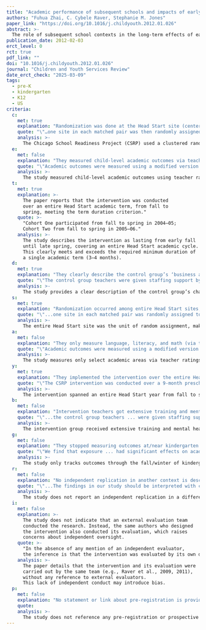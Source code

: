 ```yaml
---
title: "Academic performance of subsequent schools and impacts of early interventions: Evidence from a randomized controlled trial in Head Start settings"
authors: "Fuhua Zhai, C. Cybele Raver, Stephanie M. Jones"
paper_link: "https://doi.org/10.1016/j.childyouth.2012.01.026"
abstract: >-
  The role of subsequent school contexts in the long-term effects of early childhood interventions has received increasing attention, but has been understudied in the literature. Using data from the Chicago School Readiness Project (CSRP), a cluster-randomized controlled trial conducted in Head Start programs, we investigate whether the intervention had differential effects on academic and behavioral outcomes in kindergarten if children attended high- or low-performing schools subsequent to the preschool intervention year. To address the issue of selection bias, we adopt an innovative method, principal score matching, and control for a set of child, mother, and classroom covariates. We find that exposure to the CSRP intervention in the Head Start year had significant effects on academic and behavioral outcomes in kindergarten for children who subsequently attended high-performing schools, but no significant effects on children attending low-performing schools. Policy implications of the findings are discussed.
publication_date: 2012-02-03
erct_level: 0
rct: true
pdf_link: ""
doi: "10.1016/j.childyouth.2012.01.026"
journal: "Children and Youth Services Review"
date_erct_check: "2025-03-09"
tags:
  - pre-K
  - kindergarten
  - K12
  - US
criteria:
  c:
    met: true
    explanation: "Randomization was done at the Head Start site (center) level, which satisfies or exceeds class-level randomization."
    quote: "\"…one site in each matched pair was then randomly assigned…\" (p. 947)"
    analysis: >-
      The Chicago School Readiness Project (CSRP) used a clustered randomized controlled trial (RCT) design. Two classrooms were randomly selected from each site. After the randomized assignment, one site in each matched pair was then randomly assigned to the intervention group and the other to the control group. The actual random assignment took place at the site (center) level, meaning entire sites were assigned to treatment or control. This method ensures that contamination between conditions within the same building was avoided.
  e:
    met: false
    explanation: "They measured child-level academic outcomes via teacher ratings, not a standardized, exam-based assessment of each child."
    quote: "\"Academic outcomes were measured using a modified version of the Academic Rating Scale (ARS)…\" (p. 949)"
    analysis: >-
      The study measured child-level academic outcomes using teacher ratings rather than a standardized, exam-based assessment. While the study referenced a standardized measure (the ISAT), this was only used as a school-level aggregate, not at the individual student level. Since the core academic outcome measures were based on teacher-reported rating scales, the Exam-based Assessment criterion is not met.
  t:
    met: true
    explanation: >-
      The paper reports that the intervention was conducted
      over an entire Head Start academic term, from fall to 
      spring, meeting the term duration criterion."
    quote: >-
      "Cohort One participated from fall to spring in 2004–05; 
      Cohort Two from fall to spring in 2005–06."
    analysis: >-
      The study describes the intervention as lasting from early fall
      until late spring, covering an entire Head Start academic cycle.
      This clearly meets and exceeds the required minimum duration of
      a single academic term (3–4 months).
  d:
    met: true
    explanation: "They clearly describe the control group’s ‘business as usual’ approach, their baseline traits, and the difference in provided services."
    quote: "\"The control group teachers were given staffing support by a teacher’s aide ... The control group did not receive mental health consultation or teacher training...\" (pp. 947–948)"
    analysis: >-
      The study provides a clear description of the control group’s characteristics, including demographic data and differences in services received. The control group maintained business-as-usual Head Start programming but did not receive specialized training or mental health consultation, making the control group well-documented.
  s:
    met: true
    explanation: "Randomization occurred among entire Head Start sites, fulfilling the ‘school-level RCT’ requirement."
    quote: "\"...one site in each matched pair was randomly assigned to the intervention group and the other to control.\" (p. 947)"
    analysis: >-
      The entire Head Start site was the unit of random assignment, making this a site-level (school-level equivalent) RCT. Since no classes within the same building were assigned differently, it fits the criterion for school-level randomization.
  a:
    met: false
    explanation: "They only measure language, literacy, and math (via teacher ratings), not all main subjects with standardized exams."
    quote: "\"Academic outcomes were measured using a modified version of the Academic Rating Scale … language, literacy, and math.\" (p. 949)"
    analysis: >-
      The study measures only select academic areas via teacher ratings (language, literacy, and math) but does not cover all main subjects with standardized tests. The AllExams criterion is therefore not satisfied.
  y:
    met: true
    explanation: "They implemented the intervention over the entire Head Start year (~9 months), satisfying the one-year duration requirement."
    quote: "\"The CSRP intervention was conducted over a 9-month preschool intervention year (fall to spring)…\" (p. 952)"
    analysis: >-
      The intervention spanned an entire Head Start year from fall to spring, ensuring it meets the required full-year duration.
  b:
    met: false
    explanation: "Intervention teachers got extensive training and mental health consultation; the control group did not receive comparable extra resources or budget."
    quote: "\"...the control group teachers ... were given staffing support by a teacher’s aide... but did not receive the teacher training or MHC services.\" (p. 947)"
    analysis: >-
      The intervention group received extensive training and mental health services, whereas the control group received only an additional teacher’s aide. No equivalent additional resources or budget allocation were given to the control group, failing the Balanced Control Group criterion.
  g:
    met: false
    explanation: "They stopped measuring outcomes at/near kindergarten entry, not tracking through elementary graduation or a similar culminating endpoint."
    quote: "\"We find that exposure ... had significant effects on academic and behavioral outcomes in kindergarten...\" (p. 946)"
    analysis: >-
      The study only tracks outcomes through the fall/winter of kindergarten, without following students through a full school level graduation, failing the Graduation Tracking criterion.
  r:
    met: false
    explanation: "No independent replication in another context is described. The paper is a single-site RCT without separate teams reproducing it."
    quote: "\"...The findings in our study should be interpreted with care ... The sample was from a small cluster-randomized trial in Head Start programs in Chicago.\" (p. 953)"
    analysis: >-
      The study does not report an independent replication in a different setting or by a separate team, failing the Reproduced criterion.
  i:
    met: false
    explanation: >-
      The study does not indicate that an external evaluation team
      conducted the research. Instead, the same authors who designed
      the intervention also conducted its evaluation, which raises 
      concerns about independent oversight.
    quote: >-
      "In the absence of any mention of an independent evaluator, 
      the inference is that the intervention was evaluated by its own designers."
    analysis: >-
      The paper details that the intervention and its evaluation were 
      carried out by the same team (e.g., Raver et al., 2009, 2011),
      without any reference to external evaluators. 
      This lack of independent conduct may introduce bias.
  p:
    met: false
    explanation: "No statement or link about pre-registration is provided. The study was not explicitly pre-registered in a known public registry."
    quote:
    analysis: >-
      The study does not reference any pre-registration or prospective declaration of hypotheses, failing the Pre-Registered criterion.
---
```

